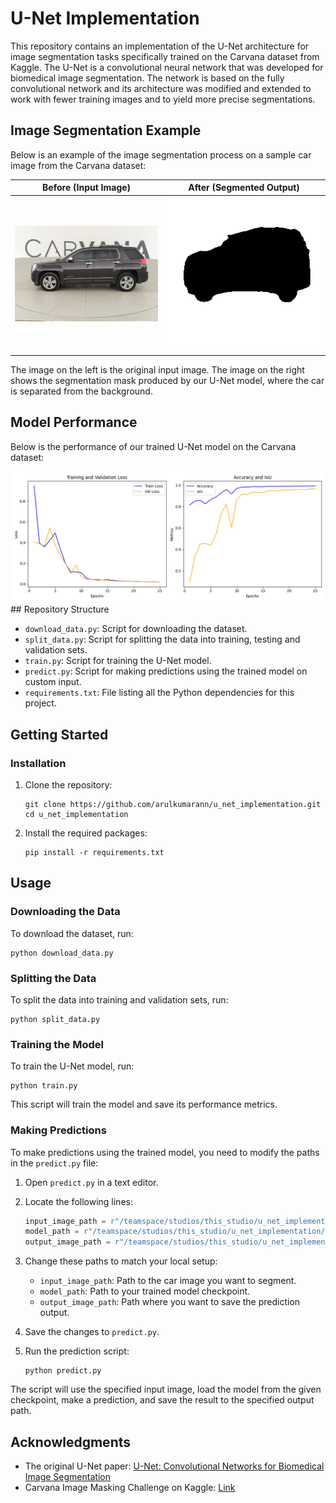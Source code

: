 # U-Net Implementation

This repository contains an implementation of the U-Net architecture for image segmentation tasks specifically trained on the Carvana dataset from Kaggle. The U-Net is a convolutional neural network that was developed for biomedical image segmentation. The network is based on the fully convolutional network and its architecture was modified and extended to work with fewer training images and to yield more precise segmentations.
## Image Segmentation Example

Below is an example of the image segmentation process on a sample car image from the Carvana dataset:

| Before (Input Image) | After (Segmented Output) |
|:--------------------:|:------------------------:|
| <img src="test/input.jpg" width="400" alt="Input Image"> | <img src="test/prediction_output.png" width="400" alt="Input Image"> |

The image on the left is the original input image. The image on the right shows the segmentation mask produced by our U-Net model, where the car is separated from the background.
## Model Performance

Below is the performance of our trained U-Net model on the Carvana dataset:


<img src="/training_metrics.png" width="800" alt="ModelMetrics">
## Repository Structure

- `download_data.py`: Script for downloading the dataset.
- `split_data.py`: Script for splitting the data into training, testing and validation sets.
- `train.py`: Script for training the U-Net model.
- `predict.py`: Script for making predictions using the trained model on custom input.
- `requirements.txt`: File listing all the Python dependencies for this project.


## Getting Started



### Installation

1. Clone the repository:
   ```
   git clone https://github.com/arulkumarann/u_net_implementation.git
   cd u_net_implementation
   ```

2. Install the required packages:
   ```
   pip install -r requirements.txt
   ```

## Usage

### Downloading the Data

To download the dataset, run:

```
python download_data.py
```

### Splitting the Data

To split the data into training and validation sets, run:

```
python split_data.py
```

### Training the Model

To train the U-Net model, run:

```
python train.py
```

This script will train the model and save its performance metrics.

### Making Predictions

To make predictions using the trained model, you need to modify the paths in the `predict.py` file:

1. Open `predict.py` in a text editor.
2. Locate the following lines:
   ```python
   input_image_path = r"/teamspace/studios/this_studio/u_net_implementation/data/test/test/0a0e3fb8f782_02.jpg"
   model_path = r"/teamspace/studios/this_studio/u_net_implementation/checkpoints/unet_checkpoint.pth"
   output_image_path = r"/teamspace/studios/this_studio/u_net_implementation/predictions/prediction_output.png"
   ```
3. Change these paths to match your local setup:
   - `input_image_path`: Path to the car image you want to segment.
   - `model_path`: Path to your trained model checkpoint.
   - `output_image_path`: Path where you want to save the prediction output.

4. Save the changes to `predict.py`.

5. Run the prediction script:
   ```
   python predict.py
   ```

The script will use the specified input image, load the model from the given checkpoint, make a prediction, and save the result to the specified output path.






## Acknowledgments

- The original U-Net paper: [U-Net: Convolutional Networks for Biomedical Image Segmentation](https://arxiv.org/abs/1505.04597)
- Carvana Image Masking Challenge on Kaggle: [Link](https://www.kaggle.com/c/carvana-image-masking-challenge)
